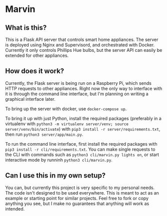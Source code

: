 # Marvin

## What is this?
This is a Flask API server that controls smart home appliances. The server is deployed using Nginx and Supervisord, and orchestrated with Docker. Currently it only controls Phillips Hue bulbs, but the server API can easily be extended for other appliances.

## How does it work?
Currently, the Flask server is being run on a Raspberry Pi, which sends HTTP requests to other appliances. Right now the only way to interface with it is through the command line interface, but I'm planning on writing a graphical interface later.

To bring up the server with docker, use `docker-compose up`.

To bring it up with just Python, install the required packages (preferably in a virtualenv with `python3 -m virtualenv server/venv; source server/venv/bin/activate`) with `pip3 install -r server/requirements.txt`, then run `python3 server/app/main.py`.

To run the command line interface, first install the required packages with `pip3 install -r cli/requirements.txt`. You can make single requests to the CLI with commands such as `python3 cli/marvin.py lights on`, or start interactive mode by runninh `python3 cli/marvin.py`.

## Can I use this in my own setup?
You can, but currently this project is very specific to my personal needs. The code isn't designed to be used everywhere. This is meant to act as an example or starting point for similar projects. Feel free to fork or copy anything you see, but I make no guarantees that anything will work as intended.

